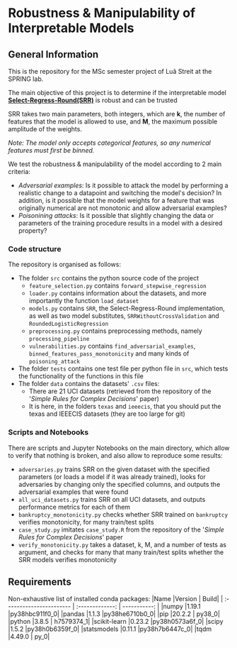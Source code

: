 # Robustness & Manipulability of Interpretable Models

## General Information
This is the repository for the MSc semester project of Luã Streit at the SPRING lab.

The main objective of this project is to determine if the interpretable model __[Select-Regress-Round(SRR)](https://arxiv.org/abs/1702.04690])__ is robust and can be trusted

SRR takes two main parameters, both integers, which are **k**, the number of features that the model is allowed to use, and **M**, the maximum possible amplitude of the weights.

_Note: The model only accepts categorical features, so any numerical features must first be binned._

We test the robustness & manipulability of the model according to 2 main criteria:
- _Adversarial examples_: Is it possible to attack the model by performing a realistic change to a datapoint and switching the model's decision? In addition, is it possible that the model weights for a feature that was originally numerical are not monotonic and allow adversarial examples?
- _Poisonining attacks_: Is it possible that slightly changing the data or parameters of the training procedure results in a model with a desired property?

### Code structure
The repository is organised as follows:
- The folder `src` contains the python source code of the project
  - `feature_selection.py` contains `forward_stepwise_regression`
  - `loader.py` contains information about the datasets, and more importantly the function `load_dataset`
  - `models.py` contains `SRR`, the Select-Regress-Round implementation, as well as two model substitutes, `SRRWithoutCrossValidation` and `RoundedLogisticRegression`
  - `preprocessing.py` contains preprocessing methods, namely `processing_pipeline`
  - `vulnerabilities.py` contains `find_adversarial_examples`, `binned_features_pass_monotonicity` and many kinds of `poisoning_attack`
- The folder `tests` contains one test file per python file in `src`, which tests the functionality of the functions in this file
- The folder `data` contains the datasets' `.csv` files:
  - There are 21 UCI datasets (retrieved from the repository of the '_Simple Rules for Complex Decisions_' paper)
  - It is here, in the folders `texas` and `ieeecis`, that you should put the texas and IEEECIS datasets (they are too large for git)

### Scripts and Notebooks
There are scripts and Jupyter Notebooks on the main directory, which allow to verify that nothing is broken, and also allow to reproduce some results:
- `adversaries.py` trains SRR on the given dataset with the specified parameters (or loads a model if it was already trained), looks for adversaries by changing only the specified columns, and outputs the adversarial examples that were found
- `all_uci_datasets.py` trains SRR on all UCI datasets, and outputs performance metrics for each of them
- `bankruptcy_monotonicity.py` checks whether SRR trained on `bankruptcy` verifies monotonicity, for many train/test splits
- `case_study.py` imitates `case_study.R` from the repository of the '_Simple Rules for Complex Decisions_' paper
- `verify_monotonicity.py` takes a dataset, k, M, and a number of tests as argument, and checks for many that many train/test splits whether the SRR models verifies monotonicity

## Requirements
Non-exhaustive list of installed conda packages:
|Name                      |Version          |         Build|
| :----------------------- | :-------------: | -----------: |
|numpy                     |1.19.1           |py38hbc911f0_0|
|pandas                    |1.1.3            |py38he6710b0_0|
|pip                       |20.2.2           |        py38_0|
|python                    |3.8.5            |    h7579374_1|
|scikit-learn              |0.23.2           |py38h0573a6f_0|
|scipy                     |1.5.2            |py38h0b6359f_0|
|statsmodels               |0.11.1           |py38h7b6447c_0|
|tqdm                      |4.49.0           |          py_0|
